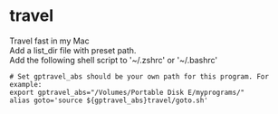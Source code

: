 # travel
Travel fast in my Mac  
Add a list_dir file with preset path.  
Add the following shell script to '\~/.zshrc' or '\~/.bashrc'  

```shell
# Set gptravel_abs should be your own path for this program. For example:
export gptravel_abs="/Volumes/Portable Disk E/myprograms/"  
alias goto='source ${gptravel_abs}travel/goto.sh'  
```
